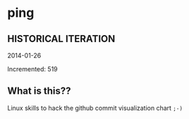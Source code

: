 # ping

## HISTORICAL ITERATION
2014-01-26

Incremented: 519

## What is this?? 
Linux skills to hack the github commit visualization chart `;-)`
